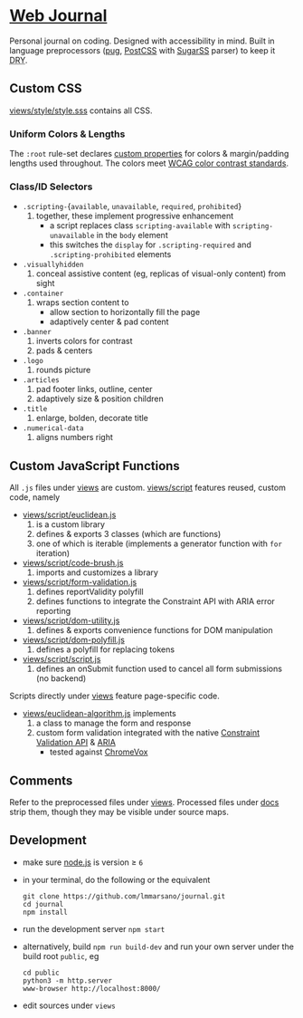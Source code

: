 # [Web Journal](//lmmarsano.github.io/journal/)

Personal journal on coding.
Designed with accessibility in mind.
Built in language preprocessors ([pug](//pugjs.org), [PostCSS](//postcss.org/) with [SugarSS](//github.com/postcss/sugarss) parser) to keep it <abbr title='don’t repeat yourself'>DRY</abbr>.

## Custom CSS

[views/style/style.sss](views/style/style.sss) contains all CSS.

### Uniform Colors & Lengths

The `:root` rule-set declares [custom properties](//www.w3.org/TR/css-variables-1/) for colors & margin/padding lengths used throughout.
The colors meet [WCAG color contrast standards](//www.w3.org/TR/WCAG20/#visual-audio-contrast).

### Class/ID Selectors

- `.scripting-`{`available`, `unavailable`, `required`, `prohibited`}
  1. together, these implement progressive enhancement
	 - a script replaces class `scripting-available` with `scripting-unavailable` in the `body` element
	 - this switches the `display` for `.scripting-required` and `.scripting-prohibited` elements
- `.visuallyhidden`
  1. conceal assistive content (eg, replicas of visual-only content) from sight
- `.container`
  1. wraps section content to
	 - allow section to horizontally fill the page
	 - adaptively center & pad content
- `.banner`
  1. inverts colors for contrast
  2. pads & centers
- `.logo`
  1. rounds picture
- `.articles`
  1. pad footer links, outline, center
  2. adaptively size & position children
- `.title`
  1. enlarge, bolden, decorate title
- `.numerical-data`
  1. aligns numbers right

## Custom JavaScript Functions

All `.js` files under [views](views) are custom.
[views/script](views/script) features reused, custom code, namely

- [views/script/euclidean.js](views/script/euclidean.js)
  1. is a custom library
  2. defines & exports 3 classes (which are functions)
  3. one of which is iterable (implements a generator function with `for` iteration)
- [views/script/code-brush.js](views/script/code-brush.js)
  1. imports and customizes a library
- [views/script/form-validation.js](views/script/form-validation.js)
  1. defines reportValidity polyfill
  2. defines functions to integrate the Constraint API with ARIA error reporting
- [views/script/dom-utility.js](views/script/dom-utility.js)
  1. defines & exports convenience functions for DOM manipulation
- [views/script/dom-polyfill.js](views/script/dom-polyfill.js)
  1. defines a polyfill for replacing tokens
- [views/script/script.js](views/script/script.js)
  1. defines an onSubmit function used to cancel all form submissions (no backend)

Scripts directly under [views](views) feature page-specific code.

- [views/euclidean-algorithm.js](views/euclidean-algorithm.js) implements
  1. a class to manage the form and response
  2. custom form validation integrated with the native [Constraint Validation API](//html.spec.whatwg.org/dev/form-control-infrastructure.html#constraints) & [ARIA](//www.w3.org/TR/wai-aria-1.1/)
	 - tested against [ChromeVox](//chrome.google.com/webstore/detail/chromevox/kgejglhpjiefppelpmljglcjbhoiplfn)

## Comments

Refer to the preprocessed files under [views](views).
Processed files under [docs](docs) strip them, though they may be visible under source maps.

## Development

- make sure [node.js](//nodejs.org/) is version ≥ `6`
- in your terminal, do the following or the equivalent

  ```shell
  git clone https://github.com/lmmarsano/journal.git
  cd journal
  npm install
  ```

- run the development server `npm start`
- alternatively, build `npm run build-dev` and run your own server under the build root `public`, eg
  ```shell
  cd public
  python3 -m http.server
  www-browser http://localhost:8000/
  ```
- edit sources under `views`
